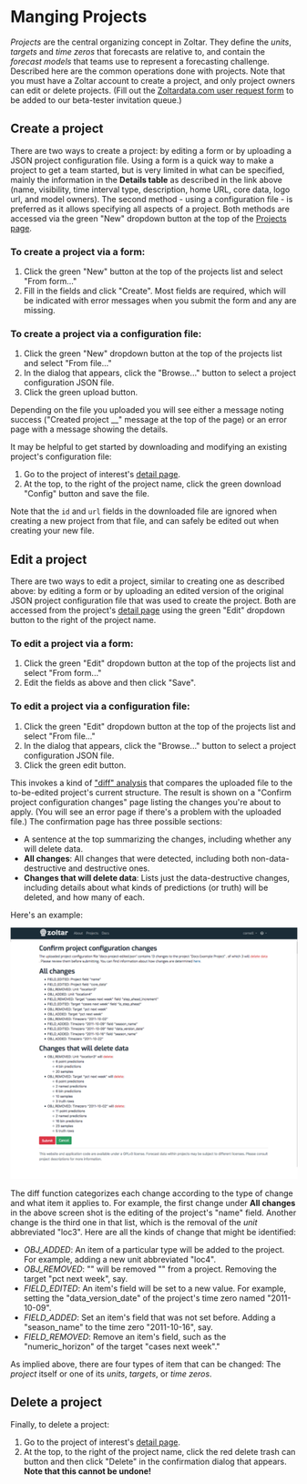 # Manging Projects

_Projects_ are the central organizing concept in Zoltar. They define the _units_, _targets_ and _time zeros_ that forecasts are relative to, and contain the _forecast models_ that teams use to represent a forecasting challenge. Described here are the common operations done with projects. Note that you must have a Zoltar account to create a project, and only project owners can edit or delete projects. (Fill out the [Zoltardata.com user request form](https://docs.google.com/forms/d/1C7IEFbBEJ1JibG-svM5XbnnKkgwvH0770LYILDjBxUc/viewform?edit_requested=true) to be added to our beta-tester invitation queue.)


## Create a project

There are two ways to create a project: by editing a form or by uploading a JSON project configuration file. Using a form is a quick way to make a project to get a team started, but is very limited in what can be specified, mainly the information in the **Details table** as described in the link above (name, visibility, time interval type, description, home URL, core data, logo url, and model owners). The second method - using a configuration file - is preferred as it allows specifying all aspects of a project. Both methods are accessed via the green "New" dropdown button at the top of the [Projects page](HomePage.md#projects-page).

### To create a project via a form:

1. Click the green "New" button at the top of the projects list and select "From form..."
1. Fill in the fields and click "Create". Most fields are required, which will be indicated with error messages when you submit the form and any are missing. 


### To create a project via a configuration file:

1. Click the green "New" dropdown button at the top of the projects list and select "From file..."
1. In the dialog that appears, click the "Browse..." button to select a project configuration JSON file.
1. Click the green upload button.

Depending on the file you uploaded you will see either a message noting success ("Created project __" message at the top of the page) or an error page with a message showing the details.


It may be helpful to get started by downloading and modifying an existing project's configuration file:

1. Go to the project of interest's [detail page](ProjectDetailPage.md).
1. At the top, to the right of the project name, click the green download "Config" button and save the file.

Note that the `id` and `url` fields in the downloaded file are ignored when creating a new project from that file, and can safely be edited out when creating your new file.


## Edit a project

There are two ways to edit a project, similar to creating one as described above: by editing a form or by uploading an edited version of the original JSON project configuration file that was used to create the project. Both are accessed from the project's [detail page](ProjectDetailPage.md) using the green "Edit" dropdown button to the right of the project name.

### To edit a project via a form:

1. Click the green "Edit" dropdown button at the top of the projects list and select "From form..."
1. Edit the fields as above and then click "Save".


### To edit a project via a configuration file:

1. Click the green "Edit" dropdown button at the top of the projects list and select "From file..."
1. In the dialog that appears, click the "Browse..." button to select a project configuration JSON file.
1. Click the green edit button.

This invokes a kind of ["diff" analysis](https://en.wikipedia.org/wiki/File_comparison) that compares the uploaded file to the to-be-edited project's current structure. The result is shown on a "Confirm project configuration changes" page listing the changes you're about to apply. (You will see an error page if there's a problem with the uploaded file.) The confirmation page has three possible sections:

- A sentence at the top summarizing the changes, including whether any will delete data.
- **All changes**: All changes that were detected, including both non-data-destructive and destructive ones.
- **Changes that will delete data**: Lists just the data-destructive changes, including details about what kinds of predictions (or truth) will be deleted, and how many of each.

Here's an example:

![Project changes confirmation](img/confirm-project-changes.png "Project changes confirmation page")


The diff function categorizes each change according to the type of change and what item it applies to. For example, the first change under **All changes** in the above screen shot is the editing of the project's "name" field. Another change is the third one in that list, which is the removal of the _unit_ abbreviated "loc3". Here are all the kinds of change that might be identified:

- _OBJ_ADDED_: An item of a particular type will be added to the project. For example, adding a new unit abbreviated "loc4".
- _OBJ_REMOVED_: "" will be removed "" from a project. Removing the target "pct next week", say. 
- _FIELD_EDITED_: An item's field will be set to a new value. For example, setting the "data_version_date" of the project's time zero named "2011-10-09".
- _FIELD_ADDED_: Set an item's field that was not set before. Adding a "season_name" to the time zero "2011-10-16", say.
- _FIELD_REMOVED_: Remove an item's field, such as the "numeric_horizon" of the target "cases next week"." 

As implied above, there are four types of item that can be changed: The _project_ itself or one of its _units_, _targets_, or _time zeros_.


## Delete a project

Finally, to delete a project:

1. Go to the project of interest's [detail page](ProjectDetailPage.md).
1. At the top, to the right of the project name, click the red delete trash can button and then click "Delete" in the confirmation dialog that appears. **Note that this cannot be undone!**
